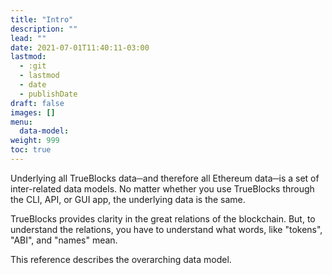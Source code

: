 ```yaml
---
title: "Intro"
description: ""
lead: ""
date: 2021-07-01T11:40:11-03:00
lastmod:
  - :git
  - lastmod
  - date
  - publishDate
draft: false
images: []
menu: 
  data-model:
weight: 999
toc: true
---
```


Underlying all TrueBlocks data─and therefore all Ethereum data─is a set of inter-related data models.
No matter whether you use TrueBlocks through the CLI, API, or GUI app, the underlying data is the same.

TrueBlocks provides clarity in the great relations of the blockchain.
But, to understand the relations, you have to understand what words, like "tokens", "ABI", and "names" mean.

This reference describes the overarching data model.
